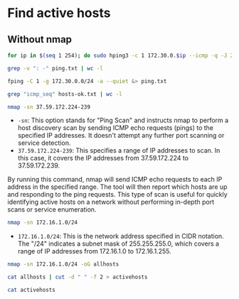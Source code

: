 # Find active hosts
## Without nmap
```bash
for ip in $(seq 1 254); do sudo hping3 -c 1 172.30.0.$ip --icmp -q -J 2>/dev/null | xargs; done | tee hosts-ok.txt

grep -v ": -" ping.txt | wc -l
```
```bash
fping -C 1 -g 172.30.0.0/24 -a --quiet &> ping.txt

grep "icmp_seq" hosts-ok.txt | wc -l
```

```bash
nmap -sn 37.59.172.224-239
```

-   `-sn`: This option stands for "Ping Scan" and instructs nmap to perform a host discovery scan by sending ICMP echo requests (pings) to the specified IP addresses. It doesn't attempt any further port scanning or service detection.
-   `37.59.172.224-239`: This specifies a range of IP addresses to scan. In this case, it covers the IP addresses from 37.59.172.224 to 37.59.172.239.

By running this command, nmap will send ICMP echo requests to each IP address in the specified range. The tool will then report which hosts are up and responding to the ping requests. This type of scan is useful for quickly identifying active hosts on a network without performing in-depth port scans or service enumeration.

```bash
nmap -sn 172.16.1.0/24
```

-  `172.16.1.0/24`: This is the network address specified in CIDR notation. The "/24" indicates a subnet mask of 255.255.255.0, which covers a range of IP addresses from 172.16.1.0 to 172.16.1.255.

```bash
nmap -sn 172.16.1.0/24 -oG allhosts

cat allhosts | cut -d " " -f 2 > activehosts

cat activehosts
```